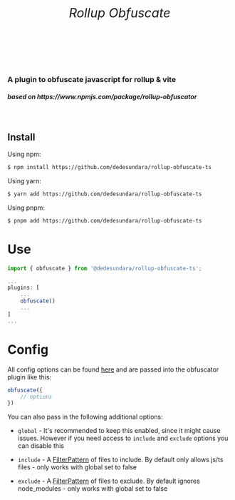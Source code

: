<h1 align="center">
   <b>
        <h6>Rollup Obfuscate</h6><br>
    </b>
</h1>
<h3>A plugin to obfuscate javascript for rollup & vite</h3>
<h5>based on https://www.npmjs.com/package/rollup-obfuscator</h5><br>

## Install
Using npm:

```bash
$ npm install https://github.com/dedesundara/rollup-obfuscate-ts
```

Using yarn:

```bash
$ yarn add https://github.com/dedesundara/rollup-obfuscate-ts
```

Using pnpm:

```bash
$ pnpm add https://github.com/dedesundara/rollup-obfuscate-ts
```

# Use

```js
import { obfuscate } from '@dedesundara/rollup-obfuscate-ts';

...
plugins: [
    ...
    obfuscate()
    ...
]
...
```

# Config

All config options can be found [here](https://www.npmjs.com/package/javascript-obfuscator) and are passed into the obfuscator plugin like this:

```js
obfuscate({
    // options
})
```

You can also pass in the following additional options:

- `global` - It's recommended to keep this enabled, since it might cause issues. However if you need access to `include` and `exclude` options you can disable this

- `include` - A [FilterPattern](https://github.com/rollup/plugins/blob/master/packages/pluginutils/types/index.d.ts#L23) of files to include. By default only allows js/ts files - only works with global set to false

- `exclude` - A [FilterPattern](https://github.com/rollup/plugins/blob/master/packages/pluginutils/types/index.d.ts#L23) of files to exclude. By default ignores node_modules - only works with global set to false